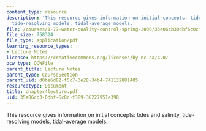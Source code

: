 ```yaml
---
content_type: resource
description: 'This resource gives information on initial concepts: tides and salinity,
  tide-resolving models, tidal-average models.'
file: /courses/1-77-water-quality-control-spring-2006/35e06cb30dbf6c0cf38936227951e398_chapter4lecture.pdf
file_size: 758324
file_type: application/pdf
learning_resource_types:
- Lecture Notes
license: https://creativecommons.org/licenses/by-nc-sa/4.0/
ocw_type: OCWFile
parent_title: Lecture Notes
parent_type: CourseSection
parent_uid: d0ba6d82-f5c7-3e28-34b4-741132881405
resourcetype: Document
title: chapter4lecture.pdf
uid: 35e06cb3-0dbf-6c0c-f389-36227951e398
---
```

This resource gives information on initial concepts: tides and salinity, tide-resolving models, tidal-average models.